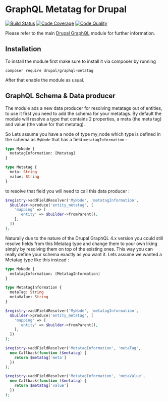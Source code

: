 # GraphQL Metatag for Drupal

[![Build Status](https://img.shields.io/travis/drupal-graphql/graphql-metatag.svg)](https://travis-ci.org/drupal-graphql/graphql-metatag)
[![Code Coverage](https://img.shields.io/codecov/c/github/drupal-graphql/graphql-metatag.svg)](https://codecov.io/gh/drupal-graphql/graphql-metatag)
[![Code Quality](https://img.shields.io/scrutinizer/g/drupal-graphql/graphql-metatag.svg)](https://scrutinizer-ci.com/g/drupal-graphql/graphql-metatag/?branch=8.x-4.x)

Please refer to the main [Drupal GraphQL] module for further information.

[Drupal GraphQL]: https://github.com/drupal-graphql/graphql

## Installation

To install the module first make sure to install it via composer by running 

```composer require drupal/graphql-metatag```

After that enable the module as usual.

## GraphQL Schema & Data producer

The module ads a new data producer for resolving metatags out of entities, to use it first you need to add the schema
for your metatags. By default the module will resolve a type that contains 2 properties,
a meta (the meta tag) and value (the value for that metatag).

So Lets assume you have a node of type my_node which type is defined in the schema as `MyNode` that has a field `metatagInformation` :  

```graphql
type MyNode {
  metatagInformation: [Metatag]
}

type Metatag {
  meta: String
  value: String
}
```

to resolve that field you will need to call this data producer :

```php
$registry->addFieldResolver('MyNode', 'metatagInformation',
  $builder->produce('entity_metatag', [
    'mapping' => [
      'entity' => $builder->fromParent(),
    ],
  ])
);
```

Naturally due to the nature of the Drupal GraphQL 4.x version you could still resolve fields from this Metatag type
and change them to your own liking simply by resolving them on top of the existing ones. This way you can really define your schema exactly as you want it. Lets assume 
we wanted a Metatag type like this instead : 

```graphql
type MyNode {
  metatagInformation: [MetatagInformation]
}

type MetatagInformation {
  metaTag: String
  metaValue: String
}
```

```php
$registry->addFieldResolver('MyNode', 'metatagInformation',
  $builder->produce('entity_metatag', [
    'mapping' => [
      'entity' => $builder->fromParent(),
    ],
  ])
);

$registry->addFieldResolver('MetatagInformation', 'metaTag',
  new Callback(function ($metatag) {
    return $metatag['meta']
  })
);

$registry->addFieldResolver('MetatagInformation', 'metaValue',
  new Callback(function ($metatag) {
    return $metatag['value']
  })
);

```

